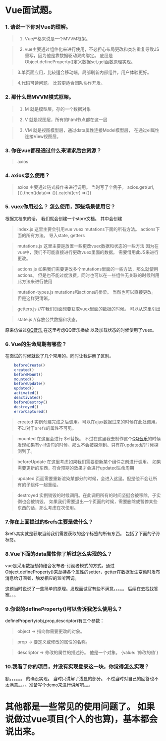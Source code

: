 # Vue面试题。

### 1. 请说一下你对Vue的理解。

> 1. Vue严格来说是一个MVVM框架。

> 2. vue主要通过组件化来进行使用，不必担心布局更改和类名重复导致JS重写，因为他是靠数据驱动双向绑定。
底层是Object.defineProperty()定义数据set,get函数原理实现。

> 3.单页面应用，比较适合移动端。局部刷新内部组件，用户体验更好。

> 4.代码可读问题。 比较更适合团队协作开发。


### 2. 那什么是MVVM模式框架。

> 1. M 就是模型层，存的一个数据对象

> 2. V 就是视图层，所有的html节点都在这一层

> 3. VM 就是视图模型层，通过data属性连接Model模型层， 在通过el属性连接View视图层。


### 3. 你在vue都是通过什么来请求后台资源？

>  axios

### 4. axios怎么使用？

>  axios 主要通过链式操作来进行调用。 当时写了个例子。  axios.get(url,{}).then((data)=> {}).catch((err) =>{})

### 5. vuex你用过么？ 怎么使用，那些场景使用它？

  根据文档来的话， 我们就会创建一个store文档。 其中会创建

>index.js  这里主要会引用vue vuex  mutations下面的所有方法。 actions下面的所有方法。 导入state, getters
 
>mutations.js  这里主要是放置一些更改vuex数据和状态的一些方法 因为在vue中，我们不可能直接进行更改vuex里面的数据。 需要借用此JS来进行更改。
 
>actions.js   如果我们需要更改多个mutations里面的一些方法，那么就使用actions。 但是也不能过度浪费。同时也可以在一些组件无关联的时候利用此方法来进行使用
 
>mutation-types.js  mutations和actions的桥梁。   当然也可以直接更改。  但是这样更清晰。

>getters.js  //在我们页面想要获取vuex里面的数据的时候。   可以从这里引出

>state.js   //存放公共数据和状态。

原来仿做过[QQ音乐](https://github.com/liu33286821/qq),在这里考虑QQ音乐播放 以及加载状态的时候使用了vuex。


### 6.  Vue的生命周期有哪些？

在面试的时候就说了几个常用的。同时让我讲解了区别。
```javascript
    beforeCreate()
    created()
    beforeMount()
    mounted()
    beforeUpdate()
    updated()
    activated()
    deactivated()
    beforeDestroy()
    destroyed()
    errorCaptured()
```

> created 实例创建完成之后调用。可以在ajax数据过来的时候在此处调用。不过对于```$refs```的属性不可见。

> mounted 在这里会进行 $el替换。 不过在这里我去制作这个[QQ音乐](https://github.com/liu33286821/qq)的时候发现如果有v-if语句的时候。那么不会被探测到。只有在updated的时候探测到了。

> beforeUpdate  在这里考虑如果我们需要更新某个组件之前进行调用。 如果需要更新的东西，符合预期的效果才会进行updated生命周期

> updated  页面需要重新渲染某部分的时候，会进入这里。但是他不会让所有的子组件一起重绘。

> destroyed  实例销毁的时候调用。在此调用所有的时间坚挺会被移除，子实例也会被销毁。 如果我们需要退出一个页面的时候，需要删除或暂停某些东西的话，那么考虑在次使用。


### 7.你在上面提过的$refs主要是做什么？

$refs其实就是获取当前我们需要获取的这个标签的所有东西。 包括了下面的子孙标签。

### 8.Vue下面的data属性你了解过怎么实现的么？

vue是采用数据劫持结合发布者-订阅者模式的方式。通过Object.defineProperty()来劫持各个属性的setter，getter在数据发生变动时发布消息给订阅者，触发相应的监听回调。

这题当时说说了一些简单的原理。发现面试官有些不满意。。。。。 后续在去找找答案。。。

### 9.你说的defineProperty()可以告诉我怎么使用么？

defineProperty(obj,prop,descriptor)有三个参数：

> object    ->  指向你需要更改的对象。

> prop      ->  要定义或修改的属性的名称。

> descriptor -> 修改的属性的描述符。 他是一个对象。 {value: '修改的值'}

### 10.我看了你的项目，并没有实现登录这一块，你觉得怎么实现？

额。。。。。。 的确没实现。
当时只讲解了浅显的部分。 不过当时对自己的回答也不太满意。。。。准备写个demo来进行讲解吧。。。



# 其他都是一些常见的使用问题了。 如果说做过vue项目(个人的也算)，基本都会说出来。






 

